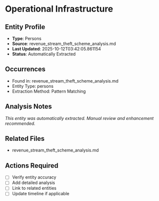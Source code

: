# Operational Infrastructure

## Entity Profile
- **Type**: Persons
- **Source**: revenue_stream_theft_scheme_analysis.md
- **Last Updated**: 2025-10-12T03:42:05.861154
- **Status**: Automatically Extracted

## Occurrences
- Found in: revenue_stream_theft_scheme_analysis.md
- Entity Type: persons
- Extraction Method: Pattern Matching

## Analysis Notes
*This entity was automatically extracted. Manual review and enhancement recommended.*

## Related Files
- revenue_stream_theft_scheme_analysis.md

## Actions Required
- [ ] Verify entity accuracy
- [ ] Add detailed analysis
- [ ] Link to related entities
- [ ] Update timeline if applicable
